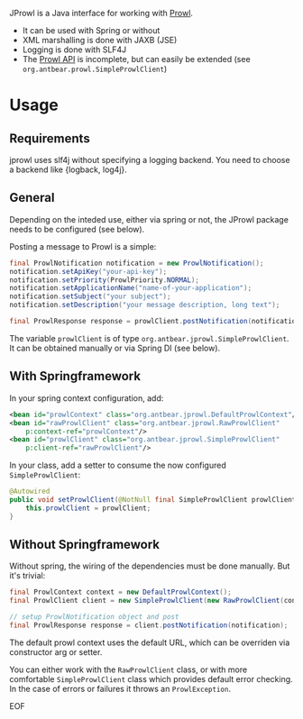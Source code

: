 JProwl is a Java interface for working with [Prowl](http://www.prowlapp.com).

- It can be used with Spring or without
- XML marshalling is done with JAXB (JSE)
- Logging is done with SLF4J
- The [Prowl API](http://www.prowlapp.com/api.php) is incomplete, but can easily be extended (see `org.antbear.prowl.SimpleProwlClient`)

# Usage

## Requirements
jprowl uses slf4j without specifying a logging backend. You need to choose a backend like {logback, log4j}.

## General
Depending on the inteded use, either via spring or not, the JProwl package needs to be configured (see below).

Posting a message to Prowl is a simple:

```java
final ProwlNotification notification = new ProwlNotification();
notification.setApiKey("your-api-key");
notification.setPriority(ProwlPriority.NORMAL);
notification.setApplicationName("name-of-your-application");
notification.setSubject("your subject");
notification.setDescription("your message description, long text");

final ProwlResponse response = prowlClient.postNotification(notification);
```

The variable `prowlClient` is of type `org.antbear.jprowl.SimpleProwlClient`. It can be obtained manually or via Spring DI (see below).

## With Springframework
In your spring context configuration, add:

```xml
<bean id="prowlContext" class="org.antbear.jprowl.DefaultProwlContext"/>
<bean id="rawProwlClient" class="org.antbear.jprowl.RawProwlClient"
    p:context-ref="prowlContext"/>
<bean id="prowlClient" class="org.antbear.jprowl.SimpleProwlClient"
    p:client-ref="rawProwlClient"/>
```

In your class, add a setter to consume the now configured `SimpleProwlClient`:

```java
@Autowired
public void setProwlClient(@NotNull final SimpleProwlClient prowlClient) {
	this.prowlClient = prowlClient;
}
```

## Without Springframework
Without spring, the wiring of the dependencies must be done manually. But it's trivial:

```java
final ProwlContext context = new DefaultProwlContext();
final ProwlClient client = new SimpleProwlClient(new RawProwlClient(context));

// setup ProwlNotification object and post
final ProwlResponse response = client.postNotification(notification);
```

The default prowl context uses the default URL, which can be overriden via constructor arg or setter.

You can either work with the `RawProwlClient` class, or with more comfortable `SimpleProwlClient` class which provides
default error checking. In the case of errors or failures it throws an `ProwlException`.

EOF
